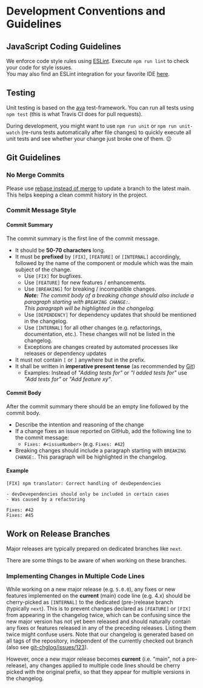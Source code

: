 # Development Conventions and Guidelines
## JavaScript Coding Guidelines
We enforce code style rules using [ESLint](https://eslint.org). Execute `npm run lint` to check your code for style issues.  
You may also find an ESLint integration for your favorite IDE [here](https://eslint.org/docs/user-guide/integrations).

## Testing
Unit testing is based on the [ava](https://github.com/avajs/ava) test-framework. You can run all tests using `npm test` (this is what Travis CI does for pull requests).

During development, you might want to use `npm run unit` or `npm run unit-watch` (re-runs tests automatically after file changes) to quickly execute all unit tests and see whether your change just broke one of them. 😉

## Git Guidelines
### No Merge Commits
Please use [rebase instead of merge](https://www.atlassian.com/git/tutorials/merging-vs-rebasing) to update a branch to the latest main. This helps keeping a clean commit history in the project.

### Commit Message Style
#### Commit Summary
The commit summary is the first line of the commit message.

- It should be **50-70 characters** long.
- It must be **prefixed** by `[FIX]`, `[FEATURE]` or `[INTERNAL]` accordingly, followed by the name of the component or module which was the main subject of the change.
    + Use `[FIX]` for bugfixes.
    + Use `[FEATURE]` for new features / enhancements.
    + Use `[BREAKING]` for breaking / incompatible changes.  
      _**Note:** The commit body of a breaking change should also include a paragraph starting with `BREAKING CHANGE:`.  
      This paragraph will be highlighted in the changelog._
    + Use `[DEPENDENCY]` for dependency updates that should be mentioned in the changelog.
    + Use `[INTERNAL]` for all other changes (e.g. refactorings, documentation, etc.). These changes will not be listed in the changelog.
    + Exceptions are changes created by automated processes like releases or dependency updates
- It must not contain `[` or `]` anywhere but in the prefix.
- It shall be written in **imperative present tense** (as recommended by [Git](https://git-scm.com/book/en/v2/Distributed-Git-Contributing-to-a-Project))  
    + Examples: Instead of *"Adding tests for"* or *"I added tests for"* use *"Add tests for"* or *"Add feature xy"*.

#### Commit Body
After the commit summary there should be an empty line followed by the commit body.

- Describe the intention and reasoning of the change
- If a change fixes an issue reported on GitHub, add the following line to the commit message:
    + `Fixes: #<issueNumber>` (e.g. `Fixes: #42`)
- Breaking changes should include a paragraph starting with `BREAKING CHANGE:`. This paragraph will be highlighted in the changelog.

#### Example
```
[FIX] npm translator: Correct handling of devDependencies

- devDevependencies should only be included in certain cases
- Was caused by a refactoring

Fixes: #42
Fixes: #45
```

## Work on Release Branches
Major releases are typically prepared on dedicated branches like `next`.

There are some things to be aware of when working on these branches.

### Implementing Changes in Multiple Code Lines
While working on a new major release (e.g. `5.0.0`), any fixes or new features implemented on the **current** (main) code line (e.g. 4.x) should be cherry-picked as `[INTERNAL]` to the dedicated (pre-)release branch (typically `next`). This is to prevent changes declared as `[FEATURE]` or `[FIX]` from appearing in the changelog twice, which can be confusing since the new major version has not yet been released and should naturally contain any fixes or features released in any of the preceding releases. Listing them twice might confuse users. Note that our changelog is generated based on all tags of the repository, independent of the currently checked out branch (also see [git-chglog/issues/123](https://github.com/git-chglog/git-chglog/issues/123)).

However, once a new major release becomes **current** (i.e. "main", not a pre-release), any changes applied to multiple code lines should be cherry picked with the original prefix, so that they appear for multiple versions in the changelog.
